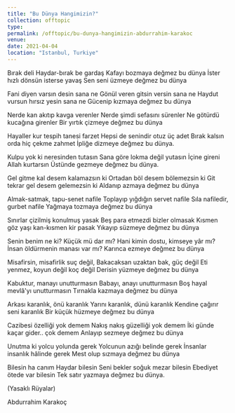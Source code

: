 ```yaml
---
title: "Bu Dünya Hangimizin?"
collection: offtopic
type: 
permalink: /offtopic/bu-dunya-hangimizin-abdurrahim-karakoc
venue: 
date: 2021-04-04
location: "Istanbul, Turkiye"
---
```


Bırak deli Haydar-bırak be gardaş
Kafayı bozmaya değmez bu dünya
İster hızlı dönsün isterse yavaş
Sen seni üzmeye değmez bu dünya

Fani diyen varsın desin sana ne
Gönül veren gitsin versin sana ne
Haydut vursun hırsız yesin sana ne
Gücenip kızmaya değmez bu dünya

Nerde kan akıtıp kavga verenler
Nerde şimdi sefasını sürenler
Ne götürdü kucağına girenler
Bir yırtık çizmeye değmez bu dünya

Hayaller kur tespih tanesi farzet
Hepsi de senindir otuz üç adet
Bırak kalsın orda hiç çekme zahmet
İpliğe dizmeye değmez bu dünya.

Kulpu yok ki neresinden tutasın
Sana göre lokma değil yutasın
İçine gireni Allah kurtarsın
Üstünde gezmeye değmez bu dünya.

Gel gitme kal desem kalamazsın ki
Ortadan böl desem bölemezsin ki
Git tekrar gel desem gelemezsin ki
Aldanıp azmaya değmez bu dünya

Almak-satmak, tapu-senet nafile
Toplayıp yığdığın servet nafile
Sıla nafiledir, gurbet nafile
Yağmaya tozmaya değmez bu dünya

Sınırlar çizilmiş konulmuş yasak
Beş para etmezdi bizler olmasak
Kısmen göz yaşı kan-kısmen kir pasak
Yıkayıp süzmeye değmez bu dünya

Senin benim ne ki? Küçük mü dar mı?
Hani kimin dostu, kimseye yâr mı?
İnsan öldürmenin manası var mı?
Karınca ezmeye değmez bu dünya

Misafirsin, misafirlik suç değil,
Bakacaksan uzaktan bak, güç değil
Eti yenmez, koyun değil koç değil
Derisin yüzmeye değmez bu dünya

Kabuktur, manayı unutturmasın
Babayı, anayı unutturmasın
Boş hayal mevlâ'yı unutturmasın
Tırnakla kazmaya değmez bu dünya

Arkası karanlık, önü karanlık
Yarını karanlık, dünü karanlık
Kendine çağırır seni karanlık
Bir küçük hüzmeye değmez bu dünya

Cazibesi özelliği yok demem
Nakış nakış güzelliği yok demem
İki günde kaçar gider.. çok demem
Anlayıp sezmeye değmez bu dünya

Unutma ki yolcu yolunda gerek
Yolcunun azığı belinde gerek
İnsanlar insanlık hâlinde gerek
Mest olup sızmaya değmez bu dünya

Bilesin ha canım Haydar bilesin
Seni bekler soğuk mezar bilesin
Ebediyet ötede var bilesin
Tek satır yazmaya değmez bu dünya.

(Yasaklı Rüyalar)

Abdurrahim Karakoç
